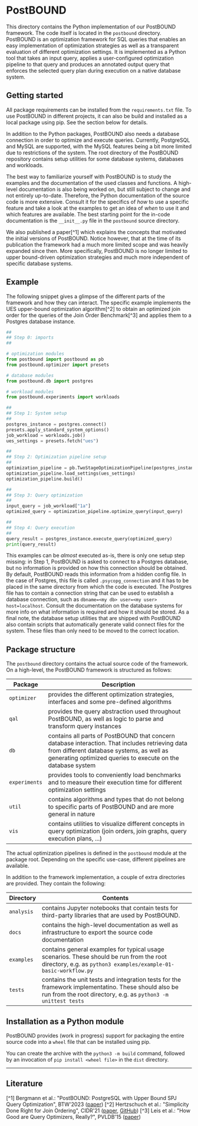 # PostBOUND

This directory contains the Python implementation of our PostBOUND framework. The code itself is located in
the `postbound` directory. PostBOUND is an optimization framework for SQL queries that enables an easy implementation
of optimization strategies as well as a transparent evaluation of different optimization settings. It is implemented
as a Python tool that takes an input query, applies a user-configured optimization pipeline to that query and produces
an annotated output query that enforces the selected query plan during execution on a native database system.


## Getting started

All package requirements can be installed from the `requirements.txt` file. To use PostBOUND in different projects,
it can also be build and installed as a local package using pip. See the section below for details.

In addition to the Python packages, PostBOUND also needs a database connection in order to optimize and execute queries.
Currently, PostgreSQL and MySQL are supported, with the MySQL features being a bit more limited due to restrictions of
the system. The root directory of the PostBOUND repository contains setup utilities for some database systems, databases
and workloads.

The best way to familiarize yourself with PostBOUND is to study the examples and the documentation of the used classes
and functions. A high-level documentation is also being worked on, but still subject to change and not entirely
up-to-date. Therefore, the Python documentation of the source code is more extensive. Consult it for the specifics of _how_ to
use a specific feature and take a look at the examples to get an idea of _when_ to use it and which features are available. The
best starting point for the in-code documentation is the `__init__.py` file in the `postbound` source directory.

We also published a paper[^1] which explains the concepts that motivated the initial versions of PostBOUND.
Notice however, that at the time of its publication the framework had a much more limited scope and was heavily
expanded since then. More specifically, PostBOUND is no longer limited to upper bound-driven optimization strategies
and much more independent of specific database systems.


## Example

The following snippet gives a glimpse of the different parts of the framework and how they can interact. The specific
example implements the UES upper-bound optimization algorithm[^2] to obtain an optimized join order for the queries of
the Join Order Benchmark[^3] and applies them to a Postgres database instance.

```python
##
## Step 0: imports
##

# optimization modules
from postbound import postbound as pb
from postbound.optimizer import presets

# database modules
from postbound.db import postgres

# workload modules
from postbound.experiments import workloads

##
## Step 1: System setup
##
postgres_instance = postgres.connect()
presets.apply_standard_system_options()
job_workload = workloads.job()
ues_settings = presets.fetch("ues")

##
## Step 2: Optimization pipeline setup
##
optimization_pipeline = pb.TwoStageOptimizationPipeline(postgres_instance)
optimization_pipeline.load_settings(ues_settings)
optimization_pipeline.build()

##
## Step 3: Query optimization
##
input_query = job_workload["1a"]
optimized_query = optimization_pipeline.optimize_query(input_query)

##
## Step 4: Query execution
##
query_result = postgres_instance.execute_query(optimized_query)
print(query_result)
```

This examples can be *almost* executed as-is, there is only one setup step missing: in Step 1, PostBOUND is asked to connect to
a Postgres database, but no information is provided on how this connection should be obtained. By default, PostBOUND reads this
information from a hidden config file. In the case of Postgres, this file is called `.psycopg_connection` and it has to be
placed in the same directory from which the code is executed. The Postgres file has to contain a connection string that can
be used to establish a database connection, such as `dbname=<my db> user=<my user> host=localhost`. Consult the documentation
on the database systems for more info on what information is required and how it should be stored. As a final note, the
database setup utilities that are shipped with PostBOUND also contain scripts that automatically generate valid connect files
for the system. These files than only need to be moved to the correct location.


## Package structure

The `postbound` directory contains the actual source code of the framework. On a high-level, the PostBOUND framework is
structured as follows:

| Package       | Description |
|---------------|-------------|
| `optimizer`   | provides the different optimization strategies, interfaces and some pre-defined algorithms |
| `qal`         | provides the query abstraction used throughout PostBOUND, as well as logic to parse and transform query instances |
| `db`          | contains all parts of PostBOUND that concern database interaction. That includes retrieving data from different database systems, as well as generating optimized queries to execute on the database system |
| `experiments` | provides tools to conveniently load benchmarks and to measure their execution time for different optimization settings |
| `util`        | contains algorithms and types that do not belong to specific parts of PostBOUND and are more general in nature |
| `vis`         | contains utilities to visualize different concepts in query optimization (join orders, join graphs, query execution plans, ...) |

The actual optimization pipelines is defined in the `postbound` module at the package root. Depending on the specific
use-case, different pipelines are available.

In addition to the framework implementation, a couple of extra directories are provided. They contain the following:

| Directory  | Contents |
|------------|----------|
| `analysis` | contains Jupyter notebooks that contain tests for third-party libraries that are used by PostBOUND. |
| `docs`     | contains the high-level documentation as well as infrastructure to export the source code documentation |
| `examples` | contains general examples for typical usage scenarios. These should be run from the root directory, e.g. as `python3 examples/example-01-basic-workflow.py` |
| `tests`    | contains the unit tests and integration tests for the framework implementatino. These should also be run from the root directory, e.g. as `python3 -m unittest tests` |


## Installation as a Python module

PostBOUND provides (work in progress) support for packaging the entire source code into a `wheel` file that can be
installed using pip.

You can create the archive with the `python3 -m build` command, followed by an invocation of `pip install <wheel file>`
in the `dist` directory.


---

## Literature

[^1] Bergmann et al.: "PostBOUND: PostgreSQL with Upper Bound SPJ Query Optimization", BTW'2023 ([paper](https://dl.gi.de/handle/20.500.12116/40318))
[^2] Hertzschuch et al.: "Simplicity Done Right for Join Ordering", CIDR'21 ([paper](https://www.cidrdb.org/cidr2021/papers/cidr2021_paper01.pdf), [GitHub](https://github.com/axhertz/SimplicityDoneRight))
[^3] Leis et al.: "How Good are Query Optimizers, Really?", PVLDB'15 ([paper](https://dl.acm.org/doi/10.14778/2850583.2850594))
